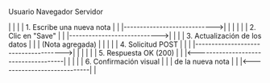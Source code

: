 Usuario                     Navegador                               Servidor

   |                             |                                      |
   |  1. Escribe una nueva nota  |                                      |
   |---------------------------->|                                      |
   |                             |                                      |
   |  2. Clic en "Save"          |                                      |
   |---------------------------->|                                      |
   |                             | 3. Actualización de los datos        |
   |                             | (Nota agregada)                      |
   |                             |                                      |
   |  4. Solicitud POST          |                                      |
   |                             |------------------------------------->|
   |                             |                                      |
   |                             |         5. Respuesta OK (200)        |
   |                             |<-------------------------------------|
   |                             |                                      |
   |  6. Confirmación visual     |                                      |
   |     de la nueva nota        |                                      |
   |<----------------------------|                                      |
